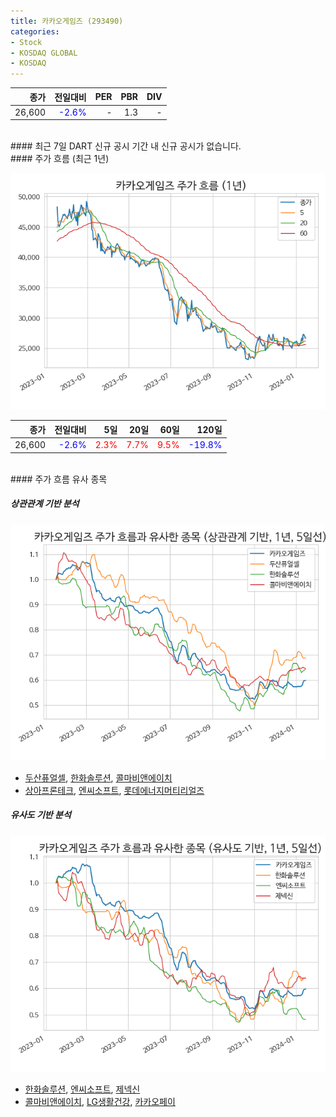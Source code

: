 ```yaml
---
title: 카카오게임즈 (293490)
categories:
- Stock
- KOSDAQ GLOBAL
- KOSDAQ
---
```


|**종가**|**전일대비**|**PER**|**PBR**|**DIV**|
|---:|-------:|--:|--:|--:|
|26,600|<span style="color: blue">-2.6%</span>|-|1.3|-|

<!-- more -->

<br>
#### 최근 7일 DART 신규 공시
기간 내 신규 공시가 없습니다.

<br>
#### 주가 흐름 (최근 1년)

![293490](/assets/images/stock/293490.png)

|**종가**|**전일대비**|**5일**|**20일**|**60일**|**120일**|
|---:|-------:|--:|---:|---:|----:|
|26,600|<span style="color: blue">-2.6%</span>|<span style="color: red">2.3%</span>|<span style="color: red">7.7%</span>|<span style="color: red">9.5%</span>|<span style="color: blue">-19.8%</span>|

<br>
#### 주가 흐름 유사 종목

##### 상관관계 기반 분석

![293490](/assets/images/stock/293490_corr.png)
- [두산퓨얼셀](/336260/), [한화솔루션](/009830/), [콜마비앤에이치](/200130/)
- [상아프론테크](/089980/), [엔씨소프트](/036570/), [롯데에너지머티리얼즈](/020150/)

##### 유사도 기반 분석

![293490](/assets/images/stock/293490_sim.png)
- [한화솔루션](/009830/), [엔씨소프트](/036570/), [제넥신](/095700/)
- [콜마비앤에이치](/200130/), [LG생활건강](/051900/), [카카오페이](/377300/)